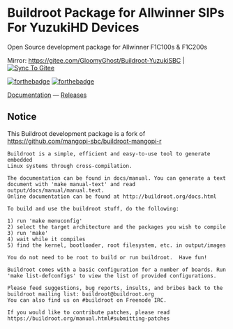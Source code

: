 # Buildroot Package for Allwinner SIPs For YuzukiHD Devices
Open Source development package for Allwinner F1C100s & F1C200s

Mirror: https://gitee.com/GloomyGhost/Buildroot-YuzukiSBC | [![Sync To Gitee](https://github.com/YuzukiHD/Buildroot-YuzukiSBC/actions/workflows/main.yml/badge.svg)](https://github.com/YuzukiHD/Buildroot-YuzukiSBC/actions/workflows/main.yml)

[![forthebadge](https://forthebadge.com/images/badges/contains-cat-gifs.svg)](https://forthebadge.com)
[![forthebadge](https://forthebadge.com/images/badges/compatibility-betamax.svg)](https://forthebadge.com)

[Documentation]() &mdash;
[Releases](https://github.com/YuzukiHD/Buildroot-YuzukiSBC/releases)

## Notice
This Buildroot development package is a fork of https://github.com/mangopi-sbc/buildroot-mangopi-r

```
Buildroot is a simple, efficient and easy-to-use tool to generate embedded
Linux systems through cross-compilation.

The documentation can be found in docs/manual. You can generate a text
document with 'make manual-text' and read output/docs/manual/manual.text.
Online documentation can be found at http://buildroot.org/docs.html

To build and use the buildroot stuff, do the following:

1) run 'make menuconfig'
2) select the target architecture and the packages you wish to compile
3) run 'make'
4) wait while it compiles
5) find the kernel, bootloader, root filesystem, etc. in output/images

You do not need to be root to build or run buildroot.  Have fun!

Buildroot comes with a basic configuration for a number of boards. Run
'make list-defconfigs' to view the list of provided configurations.

Please feed suggestions, bug reports, insults, and bribes back to the
buildroot mailing list: buildroot@buildroot.org
You can also find us on #buildroot on Freenode IRC.

If you would like to contribute patches, please read
https://buildroot.org/manual.html#submitting-patches
```
